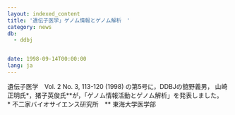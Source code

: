 ```yaml
---
layout: indexed_content
title: '遺伝子医学」ゲノム情報とゲノム解析　'
category: news
db:
  - ddbj


date: 1998-09-14T00:00:00
lang: ja
---
```


遺伝子医学　Vol. 2 No. 3, 113-120 (1998) の第5号に，DDBJの舘野義男， 山崎正明氏*，猪子英俊氏**が，「ゲノム情報活動とゲノム解析」を発表しました。<br>* 不二家バイオサイエンス研究所　** 東海大学医学部

